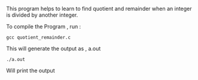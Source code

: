 This program helps to learn to find quotient and remainder when an integer is divided by another integer.

To compile the Program , run :
	
	gcc quotient_remainder.c

This will generate the output as , a.out 

	./a.out

Will print the output
